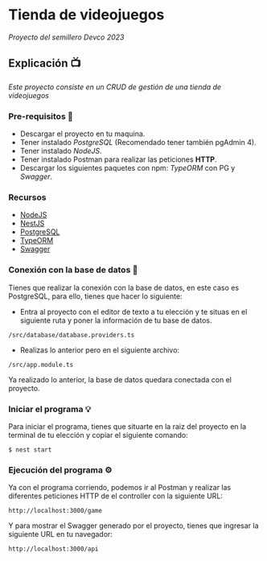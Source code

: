 # Tienda de videojuegos

_Proyecto del semillero Devco 2023_


## Explicación 📺

_Este proyecto consiste en un CRUD de gestión de una tienda de videojuegos_

### Pre-requisitos 📄

* Descargar el proyecto en tu maquina.
* Tener instalado *PostgreSQL* (Recomendado tener también pgAdmin 4).
* Tener instalado *NodeJS*.
* Tener instalado Postman para realizar las peticiones **HTTP**.
* Descargar los siguientes paquetes con npm: *TypeORM* con PG y *Swagger*.

### Recursos

 - [NodeJS](https://nodejs.org/es/download)
 - [NestJS](https://docs.nestjs.com/#installation)
 - [PostgreSQL](https://www.postgresql.org/download/)
 - [TypeORM](https://docs.nestjs.com/recipes/sql-typeorm#getting-started)
 - [Swagger](https://docs.nestjs.com/openapi/introduction)

### Conexión con la base de datos 💾

Tienes que realizar la conexión con la base de datos, en este caso es PostgreSQL, para ello, tienes que hacer lo siguiente:

* Entra al proyecto con el editor de texto a tu elección y te situas en el siguiente ruta y poner la información de tu base de datos.

```
/src/database/database.providers.ts
```
* Realizas lo anterior pero en el siguiente archivo:
```
/src/app.module.ts
```
Ya realizado lo anterior, la base de datos quedara conectada con el proyecto.

### Iniciar el programa 💡
Para iniciar el programa, tienes que situarte en la raiz del proyecto en la terminal de tu elección y copiar el siguiente comando:

```
$ nest start
```

### Ejecución del programa ⚙️

Ya con el programa corriendo, podemos ir al Postman y realizar las diferentes peticiones HTTP de el controller con la siguiente URL:

```
http://localhost:3000/game
```

Y para mostrar el Swagger generado por el proyecto, tienes que ingresar la siguiente URL en tu navegador:

```
http://localhost:3000/api
```
